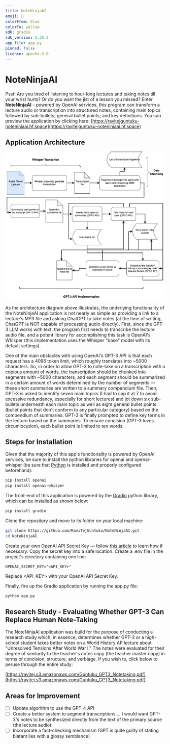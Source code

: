 ```yaml
---
title: NoteNinjaAI
emoji: 👀
colorFrom: blue
colorTo: yellow
sdk: gradio
sdk_version: 3.35.2
app_file: app.py
pinned: false
license: apache-2.0
---
```


# NoteNinjaAI

Psst! Are you tired of listening to hour-long lectures and taking notes till your wrist hurts? Or do you want the jist of a lesson you missed? Enter **NoteNinjaAI** - powered by OpenAI services, this program can transform a lecture audio or transcription into structured notes, containing main topics followed by sub-bullets; general bullet points; and key definitions. You can preview the application by clicking here: [https://ravitejguntuku-noteninjaai.hf.space](https://ravitejguntuku-noteninjaai.hf.space)

## Application Architecture

![Architecture Diagram for NoteNinjaAI](NoteTakerAI.jpg)

As the architecture diagram above illustrates, the underlying functionality of the NoteNinjaAI application is not nearly as simple as providing a link to a lecture's MP3 file and asking ChatGPT to take notes (at the time of writing, ChatGPT is NOT capable of processing audio directly). First, since the GPT-3 LLM works with text, the program first needs to transcribe the lecture audio file, and a potent library for accomplishing this task is OpenAI's Whisper (this implementation uses the Whisper "base" model with its default settings).

One of the main obstacles with using OpenAI's GPT-3 API is that each request has a 4096 token limit, which roughly translates into ~5000 characters. So, in order to allow GPT-3 to note-take on a transcription with a copious amount of words, the transcription should be chunked into segments with ~5000 characters, and each segment should be summarized in a certain amount of words determined by the number of segments — these short summaries are written to a summary compendium file. Then, GPT-3 is asked to identify seven main topics (I had to cap it at 7 to avoid excessive redundancy, especially for short lectures) and jot down six sub-bullets underneath each main topic as well as eight general bullet points (bullet points that don't conform to any particular category) based on the compendium of summaries. GPT-3 is finally prompted to define key terms in the lecture based on the summaries. To ensure concision (GPT-3 loves circumlocution), each bullet point is limited to ten words.

## Steps for Installation

Given that the majority of this app's functionality is powered by OpenAI services, be sure to install the python libraries for openai and openai-whisper (be sure that [Python](https://www.python.org/) is installed and properly configured beforehand):

```bash
pip install openai
pip install openai-whisper
```

The front-end of this application is powered by the [Gradio](https://www.gradio.app/) python library, which can be installed as shown below:

```bash
pip install gradio
```

Clone the repository and move to its folder on your local machine:

```bash
git clone https://github.com/RaviTejGuntuku/NoteNinjaAI.git
cd NoteNinjaAI
```

Create your own OpenAI API Secret Key — follow [this article](https://gptforwork.com/help/gpt-for-sheets/setup/create-openai-key) to learn how if necessary. Copy the secret key into a safe location. Create a .env file in the project's directory containing one line:

```
OPENAI_SECRET_KEY="<API_KEY>"
```

Replace <API_KEY> with your OpenAI API Secret Key.

Finally, fire up the Gradio application by running the app.py file:

```bash
python app.py
```

## Research Study - Evaluating Whether GPT-3 Can Replace Human Note-Taking

The NoteNinjaAI application was build for the purpose of conducting a research study which, in essence, determines whether GPT-3 or a high-school student takes better notes on a World History AP lecture about "Unresolved Tensions After World War I." The notes were evaluated for their degree of similarity to the teacher's notes copy (the teacher master copy) in terms of concision, structure, and verbiage. If you wish to, click below to peruse through the entire study:

[https://ravitej.s3.amazonaws.com/Guntuku_GPT3_Notetaking.pdf](https://ravitej.s3.amazonaws.com/Guntuku_GPT3_Notetaking.pdf)

## Areas for Improvement

- [ ] Update algorithm to use the GPT-4 API
- [ ] Create a better system to segment transcriptions ... I would want GPT-3's notes to be synthesized directly from the text of the primary source (the lecture audio)
- [ ] Incorporate a fact-checking mechanism (GPT is quite guilty of stating blatant lies with a glossy semblance)
